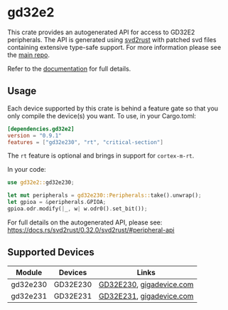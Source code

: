 # gd32e2
This crate provides an autogenerated API for access to GD32E2 peripherals.
The API is generated using [svd2rust] with patched svd files containing
extensive type-safe support. For more information please see the [main repo].

Refer to the [documentation] for full details.

[svd2rust]: https://github.com/japaric/svd2rust
[main repo]: https://github.com/gd32-rust/gd32-rs
[documentation]: https://docs.rs/gd32e2/latest/gd32e2/

## Usage
Each device supported by this crate is behind a feature gate so that you only
compile the device(s) you want. To use, in your Cargo.toml:

```toml
[dependencies.gd32e2]
version = "0.9.1"
features = ["gd32e230", "rt", "critical-section"]
```

The `rt` feature is optional and brings in support for `cortex-m-rt`.

In your code:

```rust
use gd32e2::gd32e230;

let mut peripherals = gd32e230::Peripherals::take().unwrap();
let gpioa = &peripherals.GPIOA;
gpioa.odr.modify(|_, w| w.odr0().set_bit());
```

For full details on the autogenerated API, please see:
https://docs.rs/svd2rust/0.32.0/svd2rust/#peripheral-api

## Supported Devices

| Module | Devices | Links |
|:------:|:-------:|:-----:|
| gd32e230 | GD32E230 | [GD32E230](https://www.gigadevice.com/manual/gd32e230xxxx-user-manual/), [gigadevice.com](https://www.gigadevice.com/products/microcontrollers/gd32/arm-cortex-m23/value-line/gd32e230-series/) |
| gd32e231 | GD32E231 | [GD32E231](https://www.gigadevice.com/manual/gd32e231xxxx-user-manual/), [gigadevice.com](https://www.gigadevice.com/products/microcontrollers/gd32/arm-cortex-m23/value-line/gd32e231-series/) |
